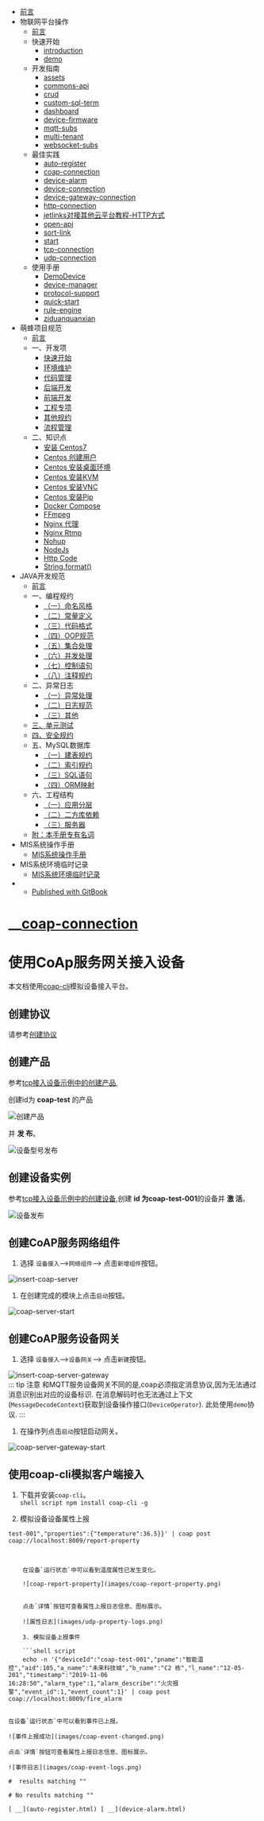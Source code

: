 

  * [ 前言 ](../../)
  * 物联网平台操作 
    * [ 前言 ](../)
    * 快速开始 
      * [ introduction ](../quick-start/introduction.html)
      * [ demo ](../quick-start/demo.html)
    * 开发指南 
      * [ assets ](../dev-guide/assets.html)
      * [ commons-api ](../dev-guide/commons-api.html)
      * [ crud ](../dev-guide/crud.html)
      * [ custom-sql-term ](../dev-guide/custom-sql-term.html)
      * [ dashboard ](../dev-guide/dashboard.html)
      * [ device-firmware ](../dev-guide/device-firmware.html)
      * [ mqtt-subs ](../dev-guide/mqtt-subs.html)
      * [ multi-tenant ](../dev-guide/multi-tenant.html)
      * [ websocket-subs ](../dev-guide/websocket-subs.html)
    * 最佳实践 
      * [ auto-register ](auto-register.html)
      * [ coap-connection ](coap-connection.html)
      * [ device-alarm ](device-alarm.html)
      * [ device-connection ](device-connection.html)
      * [ device-gateway-connection ](device-gateway-connection.html)
      * [ http-connection ](http-connection.html)
      * [ jetlinks对接其他云平台教程-HTTP方式 ](jetlinks对接其他云平台教程-HTTP方式.html)
      * [ open-api ](open-api.html)
      * [ sort-link ](sort-link.html)
      * [ start ](start.html)
      * [ tcp-connection ](tcp-connection.html)
      * [ udp-connection ](udp-connection.html)
    * 使用手册 
      * [ DemoDevice ](../basics-guide/DemoDevice.html)
      * [ device-manager ](../basics-guide/device-manager.html)
      * [ protocol-support ](../basics-guide/protocol-support.html)
      * [ quick-start ](../basics-guide/quick-start.html)
      * [ rule-engine ](../basics-guide/rule-engine.html)
      * [ ziduanquanxian ](../basics-guide/ziduanquanxian.html)
  * 萌蜂项目规范 
    * [ 前言 ](../../萌蜂项目规范/)
    * 一、开发项 
      * [ 快速开始 ](../../萌蜂项目规范/开发项/idea-start.html)
      * [ 环境维护 ](../../萌蜂项目规范/开发项/环境维护.html)
      * [ 代码管理 ](../../萌蜂项目规范/开发项/代码管理.html)
      * [ 后端开发 ](../../萌蜂项目规范/开发项/后端开发.html)
      * [ 前端开发 ](../../萌蜂项目规范/开发项/前端开发.html)
      * [ 工程专项 ](../../萌蜂项目规范/开发项/工程专项.html)
      * [ 其他规约 ](../../萌蜂项目规范/开发项/其他规约.html)
      * [ 流程管理 ](../../萌蜂项目规范/开发项/流程管理.html)
    * 二、知识点 
      * [ 安装 Centos7 ](../../萌蜂项目规范/知识点/install-centos7.html)
      * [ Centos 创建用户 ](../../萌蜂项目规范/知识点/centos-create-user.html)
      * [ Centos 安装桌面环境 ](../../萌蜂项目规范/知识点/centos-install-gnome.html)
      * [ Centos 安装KVM ](../../萌蜂项目规范/知识点/centos-install-kvm.html)
      * [ Centos 安装VNC ](../../萌蜂项目规范/知识点/centos-install-vnc.html)
      * [ Centos 安装Pip ](../../萌蜂项目规范/知识点/centos-install-pip.html)
      * [ Docker Compose ](../../萌蜂项目规范/知识点/docker-compose.html)
      * [ FFmpeg ](../../萌蜂项目规范/知识点/ffmpeg.html)
      * [ Nginx 代理 ](../../萌蜂项目规范/知识点/nginx-prefix.html)
      * [ Nginx Rtmp ](../../萌蜂项目规范/知识点/nginx-rtmp.html)
      * [ Nohup ](../../萌蜂项目规范/知识点/nohup.html)
      * [ NodeJs ](../../萌蜂项目规范/知识点/nodejs-upgrade.html)
      * [ Http Code ](../../萌蜂项目规范/知识点/http-code.html)
      * [ String.format() ](../../萌蜂项目规范/知识点/string-format.html)
  * JAVA开发规范 
    * [ 前言 ](../../JAVA开发规范/)
    * 一、编程规约 
      * [ （一）命名风格 ](../../JAVA开发规范/编程规约/命名风格.html)
      * [ （二）常量定义 ](../../JAVA开发规范/编程规约/常量定义.html)
      * [ （三）代码格式 ](../../JAVA开发规范/编程规约/代码格式.html)
      * [ （四）OOP规范 ](../../JAVA开发规范/编程规约/OOP规范.html)
      * [ （五）集合处理 ](../../JAVA开发规范/编程规约/集合处理.html)
      * [ （六）并发处理 ](../../JAVA开发规范/编程规约/并发处理.html)
      * [ （七）控制语句 ](../../JAVA开发规范/编程规约/控制语句.html)
      * [ （八）注释规约 ](../../JAVA开发规范/编程规约/注释规约.html)
    * 二、异常日志 
      * [ （一）异常处理 ](../../JAVA开发规范/异常日志/异常处理.html)
      * [ （二）日志规范 ](../../JAVA开发规范/异常日志/日志规约.html)
      * [ （三）其他 ](../../JAVA开发规范/异常日志/其他.html)
    * [ 三、单元测试 ](../../JAVA开发规范/单元测试.html)
    * [ 四、安全规约 ](../../JAVA开发规范/安全规约.html)
    * 五、MySQL数据库 
      * [ （一）建表规约 ](../../JAVA开发规范/MySQL数据库/建表规约.html)
      * [ （二）索引规约 ](../../JAVA开发规范/MySQL数据库/索引规约.html)
      * [ （三）SQL语句 ](../../JAVA开发规范/MySQL数据库/SQL语句.html)
      * [ （四）ORM映射 ](../../JAVA开发规范/MySQL数据库/ORM映射.html)
    * 六、工程结构 
      * [ （一）应用分层 ](../../JAVA开发规范/工程结构/应用分层.html)
      * [ （二）二方库依赖 ](../../JAVA开发规范/工程结构/二方库依赖.html)
      * [ （三）服务器 ](../../JAVA开发规范/工程结构/服务器.html)
    * [ 附：本手册专有名词 ](../../JAVA开发规范/本手册专有名词.html)
  * MIS系统操作手册 
    * [ MIS系统操作手册 ](../../用户操作手册/用户操作手册.html)
  * MIS系统环境临时记录 
    * [ MIS系统环境临时记录 ](../../MIS系统环境临时记录/组态和大屏连接地址配置.html)
  *   * [ Published with GitBook ](https://www.gitbook.com)

#  __[coap-connection](../..)

# 使用CoAp服务网关接入设备

本文档使用[coap-cli](https://www.npmjs.com/package/coap-cli)模拟设备接入平台。

## 创建协议

请参考[创建协议](../advancement-guide/mqtt-connection.md#创建协议)

## 创建产品

参考[tcp接入设备示例中的创建产品](tcp-connection.html#创建产品),

创建id为 **coap-test** 的产品

![创建产品](images/coap-product.png)

并 **发 布**。

![设备型号发布](images/coap-product-published.png)

## 创建设备实例

参考[tcp接入设备示例中的创建设备](tcp-connection.html#创建设备),创建 **id 为coap-test-001**的设备并 **激
活**。

![设备发布](images/coap-device-published.png)

## 创建CoAP服务网络组件

  1. 选择 `设备接入`\-->`网络组件`\--> 点击`新增组件`按钮。

![insert-coap-server](images/insert-coap-server.png)

  1. 在创建完成的模块上点击`启动`按钮。

![coap-server-start](images/coap-server-start.png)

## 创建CoAP服务设备网关

  1. 选择 `设备接入`\-->`设备网关`\--> 点击`新建`按钮。

![insert-coap-server-gateway](images/insert-coap-server-gateway.png)  
::: tip 注意 和MQTT服务设备网关不同的是,coap必须指定消息协议,因为无法通过消息识别出对应的设备标识.
在消息解码时也无法通过上下文(`MessageDecodeContext`)获取到设备操作接口(`DeviceOperator`).
此处使用`demo`协议. :::

  1. 在操作列点击`启动`按钮启动网关。

![coap-server-gateway-start](images/coap-server-gateway-start.png)

## 使用coap-cli模拟客户端接入

  1. 下载并安装`coap-cli`。  
`shell script npm install coap-cli -g`

  2. 模拟设备设备属性上报

```shell script echo -n '{"deviceId":"coap-
test-001","properties":{"temperature":36.5}}' | coap post
coap://localhost:8009/report-property

    
    
    在设备`运行状态`中可以看到温度属性已发生变化。  
    
    ![coap-report-property](images/coap-report-property.png)  
    
    
    点击`详情`按钮可查看属性上报日志信息、图标展示。  
    
    ![属性日志](images/udp-property-logs.png)  
    
    3. 模拟设备上报事件
    
    ```shell script
    echo -n '{"deviceId":"coap-test-001","pname":"智能温控","aid":105,"a_name":"未来科技城","b_name":"C2 栋","l_name":"12-05-201","timestamp":"2019-11-06 16:28:50","alarm_type":1,"alarm_describe":"火灾报警","event_id":1,"event_count":1}' | coap post coap://localhost:8009/fire_alarm
    

在设备`运行状态`中可以看到事件已上报。

![事件上报成功](images/coap-event-changed.png)

点击`详情`按钮可查看属性上报日志信息、图标展示。

![事件日志](images/coap-event-logs.png)

#  results matching ""

# No results matching ""

[ __](auto-register.html) [ __](device-alarm.html)

